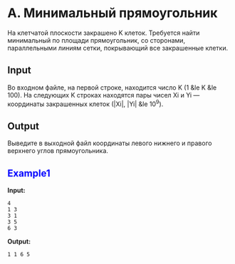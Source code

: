 ﻿# A. Минимальный прямоугольник

На клетчатой плоскости закрашено K клеток. Требуется найти минимальный по площади прямоугольник, со сторонами, параллельными линиям сетки, покрывающий все закрашенные клетки. 

## Input

Во входном файле, на первой строке, находится число K (1 &le K &le 100). На следующих K строках находятся пары чисел Xi и Yi — координаты закрашенных клеток (|Xi|, |Yi| &le 10<sup>9</sup>).

## Output  
Выведите в выходной файл координаты левого нижнего и правого верхнего углов прямоугольника.



## <span style = "color:blue">Example1<span>
**Input:**
```
4
1 3
3 1
3 5
6 3
```
**Output:**
```
1 1 6 5
```
